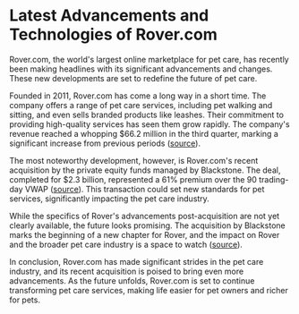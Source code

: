 # Latest Advancements and Technologies of Rover.com

Rover.com, the world's largest online marketplace for pet care, has recently been making headlines with its significant advancements and changes. These new developments are set to redefine the future of pet care. 

Founded in 2011, Rover.com has come a long way in a short time. The company offers a range of pet care services, including pet walking and sitting, and even sells branded products like leashes. Their commitment to providing high-quality services has seen them grow rapidly. The company's revenue reached a whopping $66.2 million in the third quarter, marking a significant increase from previous periods ([source](https://www.geekwire.com/2023/rover-completes-2-3b-sale-blackstone/)).

The most noteworthy development, however, is Rover.com's recent acquisition by the private equity funds managed by Blackstone. The deal, completed for $2.3 billion, represented a 61% premium over the 90 trading-day VWAP ([source](https://www.globenewswire.com/news-release/2023/11/29/2300017/0/en/Rover-Group-Inc-to-be-Acquired-by-Blackstone-for-11-00-Per-Share-in-Cash.html)). This transaction could set new standards for pet services, significantly impacting the pet care industry. 

While the specifics of Rover's advancements post-acquisition are not yet clearly available, the future looks promising. The acquisition by Blackstone marks the beginning of a new chapter for Rover, and the impact on Rover and the broader pet care industry is a space to watch ([source](https://www.rover.com/blog/rover-blackstone-acquisition/)). 

In conclusion, Rover.com has made significant strides in the pet care industry, and its recent acquisition is poised to bring even more advancements. As the future unfolds, Rover.com is set to continue transforming pet care services, making life easier for pet owners and richer for pets.
